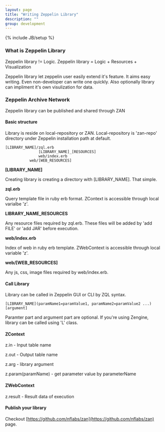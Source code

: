 ```yaml
---
layout: page
title: "Writing Zeppelin Library"
description: ""
group: development
---
```

{% include JB/setup %}

### What is Zeppelin Library
Zeppelin library != Logic.
Zeppelin library = Logic + Resources + Visualization

Zeppelin library let zeppelin user easily extend it's feature.
It aims easy writing. Even non-developer can write one quickly.
Also optionally library can impliment it's own visulization for data.

### Zeppelin Archive Network
Zeppelin library can be published and shared through ZAN

#### Basic structure
Library is reside on local-repository or ZAN. Local-repository is 'zan-repo' directory under Zeppelin installation path at default.

```
[LIBRARY_NAME]/zql.erb
               [LIBRARY_NAME]_[RESOURCES]
               web/index.erb
	       web/[WEB_RESOURCES]
```

**\[LIBRARY_NAME\]**

Creating library is creating a directory with \[LIBRARY_NAME\]. That simple.

**zql.erb**

Query template file in ruby erb format. ZContext is accessible through local varialbe 'z'.


**LIBRARY_NAME_RESOURCES**

Any resource files required by zql.erb. These files will be added by 'add FILE' or 'add JAR' before execution.

**web/index.erb**

Index of web in ruby erb template. ZWebContext is accessible through local variable 'z'.

**web/\[WEB_RESOURCES\]**

Any js, css, image files required by web/index.erb.



#### Call Library
Library can be called in Zeppelin GUI or CLI by ZQL syntax.

```
[LIBRARY_NAME](paramName1=paramValue1, paramName2=paramValue2 ...) [argument]
```

Paramter part and argument part are optional.
If you're using Zengine, library can be called using 'L' class.



#### ZContext
z.in - Input table name

z.out - Output table name

z.arg - library argument

z.param(paramName) - get parameter value by parameterName



#### ZWebContext
z.result - Result data of execution



#### Publish your library

Checkout [https://github.com/nflabs/zan](https://github.com/nflabs/zan) page.